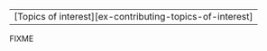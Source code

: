 ||
|--------|
| [Topics of interest][ex-contributing-topics-of-interest] |

<div class="hidden">
FIXME
</div>
